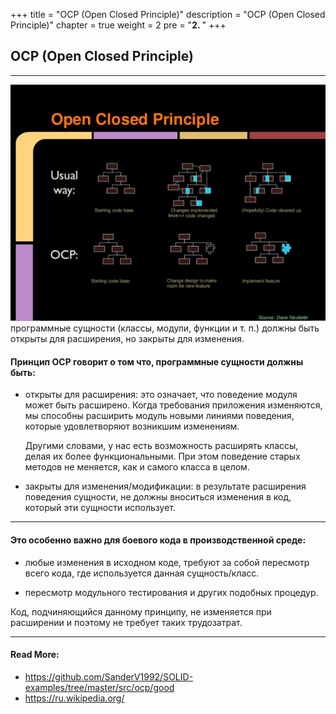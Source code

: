 +++
title = "OCP (Open Closed Principle)"
description = "OCP (Open Closed Principle)"
chapter = true
weight = 2
pre = "<b>2. </b>"
+++

## OCP (Open Closed Principle)
---
![ocp](ocp.jpg)
программные сущности (классы, модули, функции и т. п.) должны быть открыты для расширения, но закрыты для изменения.

#### Принцип OCP говорит о том что, программные сущности должны быть:
- открыты для расширения:
    это означает, что поведение модуля может быть расширено. Когда требования
    приложения изменяются, мы способны расширить модуль новыми линиями
    поведения, которые удовлетворяют возникшим изменениям.

    Другими словами, у нас есть возможность расширять классы, делая их более функциональными.
    При этом поведение старых методов не меняется, как и самого класса в целом.

- закрыты для изменения/модификации:
    в результате расширения поведения сущности,
    не должны вноситься изменения в код, который эти сущности использует.

---

#### Это особенно важно для боевого кода в производственной среде:
- любые изменения в исходном коде, требуют за собой пересмотр всего кода,
  где используется данная сущность/класс.

- пересмотр модульного тестирования и других подобных процедур.

Код, подчиняющийся данному принципу, не изменяется при расширении и поэтому не требует таких трудозатрат.

---
#### Read More:
- https://github.com/SanderV1992/SOLID-examples/tree/master/src/ocp/good
- <a href="https://ru.wikipedia.org/wiki/%D0%9F%D1%80%D0%B8%D0%BD%D1%86%D0%B8%D0%BF_%D0%BE%D1%82%D0%BA%D1%80%D1%8B%D1%82%D0%BE%D1%81%D1%82%D0%B8/%D0%B7%D0%B0%D0%BA%D1%80%D1%8B%D1%82%D0%BE%D1%81%D1%82%D0%B8">https://ru.wikipedia.org/</a>
